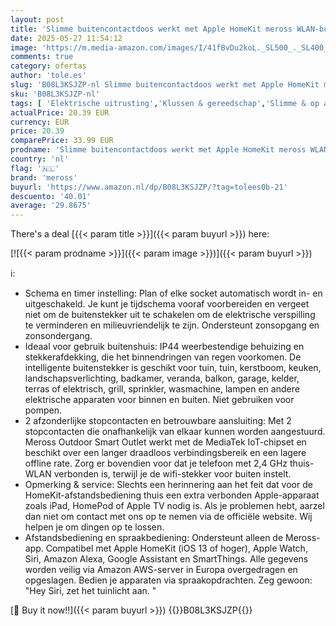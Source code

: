 ```yaml
---
layout: post
title: 'Slimme buitencontactdoos werkt met Apple HomeKit meross WLAN-buitenstopcontact waterdicht  WiFi tuin dubbel stopcontact  compatibel met Siri  Alexa  Google Assistant  slechts 2 4 GHz'
date: 2025-05-27 11:54:12
image: 'https://m.media-amazon.com/images/I/41fBvDu2koL._SL500_._SL400_.jpg'
comments: true
category: ofertas
author: 'tole.es'
slug: 'B08L3KSJZP-nl Slimme buitencontactdoos werkt met Apple HomeKit meross...'
sku: 'B08L3KSJZP-nl'
tags: [ 'Elektrische uitrusting','Klussen & gereedschap','Slimme & op afstand bedienbare stekkers','Stopcontacten & accessoires','meross','🇳🇱', ]
actualPrice: 20.39 EUR
currency: EUR
price: 20.39
comparePrice: 33.99 EUR
prodname: 'Slimme buitencontactdoos werkt met Apple HomeKit meross WLAN-buitenstopcontact waterdicht  WiFi tuin dubbel stopcontact  compatibel met Siri  Alexa  Google Assistant  slechts 2 4 GHz'
country: 'nl'
flag: '🇳🇱'
brand: 'meross'
buyurl: 'https://www.amazon.nl/dp/B08L3KSJZP/?tag=tolees0b-21'
descuento: '40.01'
average: '29.8675'
---
```


There's a deal [{{< param title >}}]({{< param buyurl >}})  here:

[![{{< param prodname >}}]({{< param image >}})]({{< param buyurl >}})

ℹ️:

- Schema en timer instelling: Plan of elke socket automatisch wordt in- en uitgeschakeld. Je kunt je tijdschema vooraf voorbereiden en vergeet niet om de buitenstekker uit te schakelen om de elektrische verspilling te verminderen en milieuvriendelijk te zijn. Ondersteunt zonsopgang en zonsondergang.
- Ideaal voor gebruik buitenshuis: IP44 weerbestendige behuizing en stekkerafdekking, die het binnendringen van regen voorkomen. De intelligente buitenstekker is geschikt voor tuin, tuin, kerstboom, keuken, landschapsverlichting, badkamer, veranda, balkon, garage, kelder, terras of elektrisch, grill, sprinkler, wasmachine, lampen en andere elektrische apparaten voor binnen en buiten. Niet gebruiken voor pompen.
- 2 afzonderlijke stopcontacten en betrouwbare aansluiting: Met 2 stopcontacten die onafhankelijk van elkaar kunnen worden aangestuurd. Meross Outdoor Smart Outlet werkt met de MediaTek IoT-chipset en beschikt over een langer draadloos verbindingsbereik en een lagere offline rate. Zorg er bovendien voor dat je telefoon met 2,4 GHz thuis-WLAN verbonden is, terwijl je de wifi-stekker voor buiten instelt.
- Opmerking & service: Slechts een herinnering aan het feit dat voor de HomeKit-afstandsbediening thuis een extra verbonden Apple-apparaat zoals iPad, HomePod of Apple TV nodig is. Als je problemen hebt, aarzel dan niet om contact met ons op te nemen via de officiële website. Wij helpen je om dingen op te lossen.
- Afstandsbediening en spraakbediening: Ondersteunt alleen de Meross-app. Compatibel met Apple HomeKit (iOS 13 of hoger), Apple Watch, Siri, Amazon Alexa, Google Assistant en SmartThings. Alle gegevens worden veilig via Amazon AWS-server in Europa overgedragen en opgeslagen. Bedien je apparaten via spraakopdrachten. Zeg gewoon: "Hey Siri, zet het tuinlicht aan. "

[🛒 Buy it now!!]({{< param buyurl >}})
{{<world>}}B08L3KSJZP{{</world>}}
